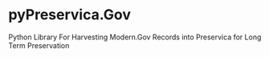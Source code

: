 # pyPreservica.Gov
Python Library For Harvesting Modern.Gov Records into Preservica for Long Term Preservation
